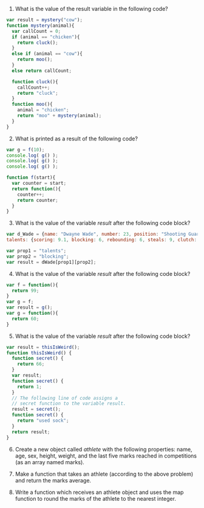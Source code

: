1. What is the value of the result variable in the following code?
  ```javascript
  var result = mystery("cow");
  function mystery(animal){
    var callCount = 0;
    if (animal == "chicken"){
      return cluck();
    }
    else if (animal == "cow"){
      return moo();
    }
    else return callCount;

    function cluck(){
      callCount++;
      return "cluck";
    }
    function moo(){
      animal = "chicken";
      return "moo" + mystery(animal);
    }
  }
  ```  

2. What is printed as a result of the following code?
  ```Javascript
  var g = f(10);
  console.log( g() );
  console.log( g() );
  console.log( g() );

  function f(start){
    var counter = start;
    return function(){
      counter++;
      return counter;
    }
  }
  ```  

3. What is the value of the variable *result* after the following code block?

```javascript
var d_Wade = {name: "Dwayne Wade", number: 23, position: "Shooting Guard",  
talents: {scoring: 9.1, blocking: 6, rebounding: 6, steals: 9, clutch: 9}  };

var prop1 = "talents";
var prop2 = "blocking";
var result = dWade[prop1][prop2];
```

4. What is the value of the variable *result* after the following code block?
```javascript
var f = function(){
  return 99;
}
var g = f;
var result = g();
var g = function(){
  return 60;
}
```

5. What is the value of the variable *result* after the following code block?
```javascript
var result = thisIsWeird();
function thisIsWeird() {
  function secret() {
    return 66;
  }
  var result;
  function secret() {
    return 1;
  }
  // The following line of code assigns a
  // secret function to the variable result.
  result = secret();
  function secret() {
    return "used sock";
  }
  return result;
}
```
6. Create a new object called *athlete* with the following properties: name, age, sex, height, weight, and the last five marks reached in competitions (as an array named marks).

7. Make a function that takes an athlete (according to the above problem) and return the marks average.

8. Write a function which receives an athlete object and uses the map function to round the marks of the athlete to the nearest integer.
